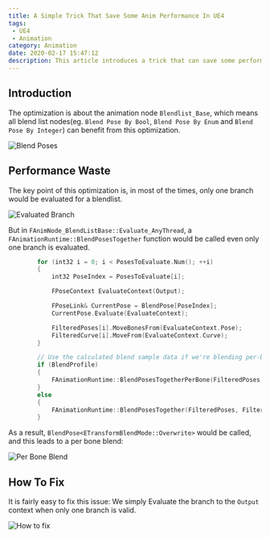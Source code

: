 ```yaml
---
title: A Simple Trick That Save Some Anim Performance In UE4
tags: 
 - UE4
 - Animation
category: Animation
date: 2020-02-17 15:47:12
description: This article introduces a trick that can save some performance for anim-evaluation in UE4. 
---
```


## Introduction

The optimization is about the animation node `Blendlist_Base`, which means all blend list nodes(eg. `Blend Pose By Bool`, `Blend Pose By Enum` and `Blend Pose By Integer`) can benefit from this optimization. 

![Blend Poses](blend-poses.png)

## Performance Waste
The key point of this optimization is, in most of the times, only one branch would be evaluated for a blendlist. 

![Evaluated Branch](Evaluated-Branch.png)

But in `FAnimNode_BlendListBase::Evaluate_AnyThread`, a `FAnimationRuntime::BlendPosesTogether` function would be called even only one branch is evaluated. 

```cpp
		for (int32 i = 0; i < PosesToEvaluate.Num(); ++i)
		{
			int32 PoseIndex = PosesToEvaluate[i];

			FPoseContext EvaluateContext(Output);

			FPoseLink& CurrentPose = BlendPose[PoseIndex];
			CurrentPose.Evaluate(EvaluateContext);

			FilteredPoses[i].MoveBonesFrom(EvaluateContext.Pose);
			FilteredCurve[i].MoveFrom(EvaluateContext.Curve);
		}

		// Use the calculated blend sample data if we're blending per-bone
		if (BlendProfile)
		{
			FAnimationRuntime::BlendPosesTogetherPerBone(FilteredPoses, FilteredCurve, BlendProfile, PerBoneSampleData, PosesToEvaluate, Output.Pose, Output.Curve);
		}
		else
		{
			FAnimationRuntime::BlendPosesTogether(FilteredPoses, FilteredCurve, BlendWeights, PosesToEvaluate, Output.Pose, Output.Curve);
		}		
```

As a result, `BlendPose<ETransformBlendMode::Overwrite>` would be called, and this leads to a per bone blend: 

![Per Bone Blend](per-bone-blend.png)

## How To Fix
It is fairly easy to fix this issue: We simply Evaluate the branch to the `Output` context when only one branch is valid. 

![How to fix](how-to-fix.png)

